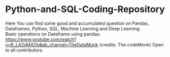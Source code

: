 # Python-and-SQL-Coding-Repository

Here You can find some good and accumulated question on Pandas, Dataframes, Python, SQL, Machine Learning and Deep Learning.<br>
Basic operations on Dataframe using pandas: https://www.youtube.com/watch?v=B_LA2sM42ls&ab_channel=TheDataMonk (credits: The codeMonk)
Open to all contributors.
